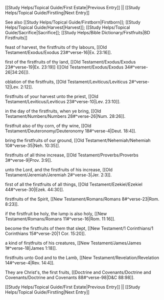 [[Study Helps/Topical Guide/First Estate|Previous Entry]]  ||  [[Study Helps/Topical Guide/Firstling|Next Entry]]

 See also [[Study Helps/Topical Guide/Firstborn|Firstborn]]; [[Study Helps/Topical Guide/Harvest|Harvest]]; [[Study Helps/Topical Guide/Sacrifice|Sacrifice]]; [[Study Helps/Bible Dictionary/Firstfruits|BD Firstfruits]]

 feast of harvest, the firstfruits of thy labours, [[Old Testament/Exodus/Exodus 23#^verse-16|Ex. 23:16]].

 first of the firstfruits of thy land, [[Old Testament/Exodus/Exodus 23#^verse-19|Ex. 23:19]] ([[Old Testament/Exodus/Exodus 34#^verse-26|34:26]]).

 oblation of the firstfruits, [[Old Testament/Leviticus/Leviticus 2#^verse-12|Lev. 2:12]].

 firstfruits of your harvest unto the priest, [[Old Testament/Leviticus/Leviticus 23#^verse-10|Lev. 23:10]].

 in the day of the firstfruits, when ye bring, [[Old Testament/Numbers/Numbers 28#^verse-26|Num. 28:26]].

 firstfruit also of thy corn, of thy wine, [[Old Testament/Deuteronomy/Deuteronomy 18#^verse-4|Deut. 18:4]].

 bring the firstfruits of our ground, [[Old Testament/Nehemiah/Nehemiah 10#^verse-35|Neh. 10:35]].

 firstfruits of all thine increase, [[Old Testament/Proverbs/Proverbs 3#^verse-9|Prov. 3:9]].

 unto the Lord, and the firstfruits of his increase, [[Old Testament/Jeremiah/Jeremiah 2#^verse-3|Jer. 2:3]].

 first of all the firstfruits of all things, [[Old Testament/Ezekiel/Ezekiel 44#^verse-30|Ezek. 44:30]].

 firstfruits of the Spirit, [[New Testament/Romans/Romans 8#^verse-23|Rom. 8:23]].

 if the firstfruit be holy, the lump is also holy, [[New Testament/Romans/Romans 11#^verse-16|Rom. 11:16]].

 become the firstfruits of them that slept, [[New Testament/1 Corinthians/1 Corinthians 15#^verse-20|1 Cor. 15:20]].

 a kind of firstfruits of his creatures, [[New Testament/James/James 1#^verse-18|James 1:18]].

 firstfruits unto God and to the Lamb, [[New Testament/Revelation/Revelation 14#^verse-4|Rev. 14:4]].

 They are Christ's, the first fruits, [[Doctrine and Covenants/Doctrine and Covenants/Doctrine and Covenants 88#^verse-98|D&C 88:98]].

[[Study Helps/Topical Guide/First Estate|Previous Entry]]  ||  [[Study Helps/Topical Guide/Firstling|Next Entry]]